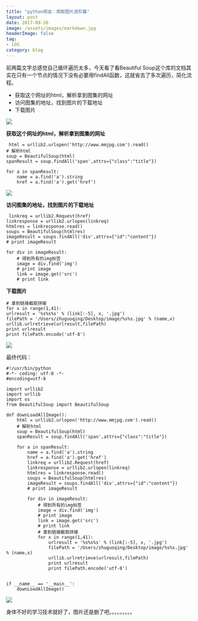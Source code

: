 ```yaml
---
title: "python爬虫：爬取图片进阶篇"
layout: post
date: 2017-09-26
image: /assets/images/markdown.jpg
headerImage: false
tag:
- iOS
category: blog
---
```




前两篇文字总感觉自己循环遍历太多，今天看了看Beautiful Soup这个库的文档其实在只有一个节点的情况下没有必要用findAll函数，这就省去了多次遍历，简化流程。

* 获取这个网址的html，解析拿到图集的网址
* 访问图集的地址，找到图片的下载地址
* 下载图片


![](https://ws1.sinaimg.cn/large/9e1008a3ly1fjwzb0180nj20s10kfqi9.jpg)

**获取这个网址的html，解析拿到图集的网址**

	 html = urllib2.urlopen('http://www.mmjpg.com').read()
    # 解析html
    soup = BeautifulSoup(html)
    spanResult = soup.findAll('span',attrs={"class":"title"})
	
    for a in spanResult:
        name = a.find('a').string
        href = a.find('a').get('href')
        


![](https://ws1.sinaimg.cn/large/9e1008a3ly1fjx00vqc57j208v0ew75u.jpg)  

**访问图集的地址，找到图片的下载地址**

	 linkreq = urllib2.Request(href)
    linkresponse = urllib2.urlopen(linkreq)
    htmlres = linkresponse.read()
    soups = BeautifulSoup(htmlres)
    imageResult = soups.findAll('div',attrs={"id":"content"})
    # print imageResult
	
    for div in imageResult:
        # 得到所有的img标签
        image = div.find('img')
        # print image
        link = image.get('src')
        # print link
	
	
**下载图片**


	# 拿到链接截取拼接
	for x in range(1,41):
	urlresult = '%s%s%s' % (link[:-5], x, '.jpg')
	filePath = '/Users/zhuguoqing/Desktop/image/%s%s.jpg' % (name,x)
	urllib.urlretrieve(urlresult,filePath)
	print urlresult
	print filePath.encode('utf-8')
	
	

![](https://ws1.sinaimg.cn/large/9e1008a3ly1fjwzbse6nwg20ac0isx6p.gif)




最终代码：

	#!/usr/bin/python
	#-*- coding: utf-8 -*-
	#encoding=utf-8

	import urllib2
	import urllib
	import os
	from BeautifulSoup import BeautifulSoup
	
	def downLoadAllImage():
	    html = urllib2.urlopen('http://www.mmjpg.com').read()
	    # 解析html
	    soup = BeautifulSoup(html)
	    spanResult = soup.findAll('span',attrs={"class":"title"})
	
	    for a in spanResult:
	        name = a.find('a').string
	        href = a.find('a').get('href')
	        linkreq = urllib2.Request(href)
	        linkresponse = urllib2.urlopen(linkreq)
	        htmlres = linkresponse.read()
	        soups = BeautifulSoup(htmlres)
	        imageResult = soups.findAll('div',attrs={"id":"content"})
	        # print imageResult
	
	        for div in imageResult:
	            # 得到所有的img标签
	            image = div.find('img')
	            # print image
	            link = image.get('src')
	            # print link
	            # 拿到链接截取拼接
	            for x in range(1,41):
	                urlresult = '%s%s%s' % (link[:-5], x, '.jpg')
	                filePath = '/Users/zhuguoqing/Desktop/image/%s%s.jpg' % (name,x)
	                urllib.urlretrieve(urlresult,filePath)
	                print urlresult
	                print filePath.encode('utf-8')
	
	
	if __name__ == '__main__':
	    downLoadAllImage()
	    

![](https://ws1.sinaimg.cn/large/9e1008a3ly1fjx0hsoeezj208v0ew75u.jpg)

身体不好的学习技术就好了，图片还是删了吧。。。。。。。。。